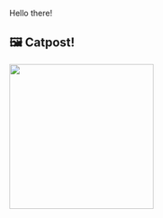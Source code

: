 Hello there!



## 🖼️ Catpost!

<sub>
    <img src="https://cdn2.thecatapi.com/images/9db.png" height="256">
</sub>

